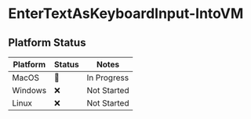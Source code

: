 # EnterTextAsKeyboardInput-IntoVM

## Platform Status

| Platform | Status  |  Notes  |
| -------- | ------- | ------- |
| MacOS    | 🚧 | In Progress |
| Windows  | ❌ | Not Started |
| Linux    | ❌ | Not Started |
